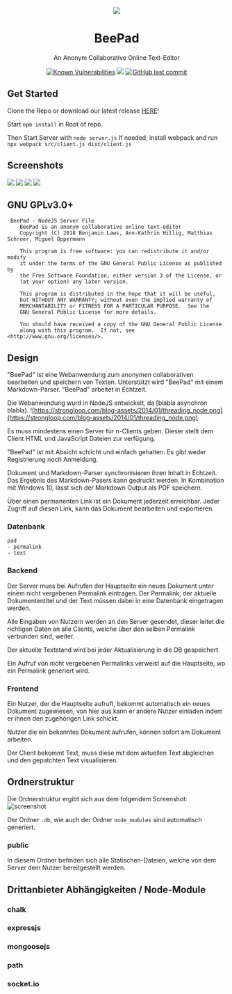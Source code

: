<div align="center">
	
![](https://files.catbox.moe/2giu3o.gif)

  <h1>BeePad</h1>
	<p>An Anonym Collaborative Online Text-Editor</p>
	
[![Known Vulnerabilities](https://snyk.io/test/github/yautil/beepad/badge.svg?targetFile=package.json)](https://snyk.io/test/github/yautil/beepad?targetFile=package.json)
[![](https://img.shields.io/github/issues-raw/yautil/beepad.svg)](https://github.com/Yautil/beepad/issues)
[![GitHub last commit](https://img.shields.io/github/last-commit/yautil/beepad.svg)]()

</div>

## Get Started
Clone the Repo or download our latest release [HERE](https://files.catbox.moe/r847kl.png)!

Start ```npm install``` in Root of repo.

Then Start Server with ```node server.js```
If needed, install webpack and run ```npx webpack src/client.js dist/client.js```

## Screenshots
![](https://files.catbox.moe/a8s25l.png)
![](https://files.catbox.moe/xdus4o.gif)
![](https://files.catbox.moe/lv39ew.png)
![](https://files.catbox.moe/1oxkm7.png)

## GNU GPLv3.0+
````
 BeePad - NodeJS Server File
    BeePad is an anonym collaborative online text-editor
    Copyright (C) 2018 Benjamin Laws, Ann-Kathrin Hillig, Matthias Schroer, Miguel Oppermann

    This program is free software: you can redistribute it and/or modify
    it under the terms of the GNU General Public License as published by
    the Free Software Foundation, either version 3 of the License, or
    (at your option) any later version.

    This program is distributed in the hope that it will be useful,
    but WITHOUT ANY WARRANTY; without even the implied warranty of
    MERCHANTABILITY or FITNESS FOR A PARTICULAR PURPOSE.  See the
    GNU General Public License for more details.

    You should have received a copy of the GNU General Public License
    along with this program.  If not, see <http://www.gnu.org/licenses/>.
````

## Design
"BeePad" ist eine Webanwendung zum anonymen collaborativen bearbeiten und speichern von Texten.
Unterstützt wird "BeePad" mit einem Markdown-Parser.
"BeePad" arbeitet in Echtzeit.

Die Webanwendung wurd in NodeJS entwickelt, da [blabla asynchron blabla].
![https://strongloop.com/blog-assets/2014/01/threading_node.png](https://strongloop.com/blog-assets/2014/01/threading_node.png)

Es muss mindestens einen Server für n-Clients geben. Dieser stellt dem Client HTML und JavaScript Dateien zur verfügung.

"BeePad" ist mit Absicht schlicht und einfach gehalten.
Es gibt weder Registrierung noch Anmeldung.

Dokument und Markdown-Parser synchronisieren ihren Inhalt in Echtzeit. Das Ergebnis des Markdown-Pasers kann gedruckt werden. In Kombination mit Windows 10, lässt sich der Markdown Output als PDF speichern.

Über einen permanenten Link ist ein Dokument jederzeit erreichbar. Jeder Zugriff auf diesen Link, kann das Dokument bearbeiten und exportieren.
<div style="page-break-after:always"></div>

### Datenbank

    pad
    - permalink
    - text

<div style="page-break-after:always"></div>

### Backend
Der Server muss bei Aufrufen der Hauptseite ein neues Dokument unter einem nicht vergebenen Permalink eintragen. Der Permalink, der aktuelle Dokumententitel und der Text müssen dabei in eine Datenbank eingetragen werden.

Alle Eingaben von Nutzern werden an den Server gesendet, dieser leitet die richtigen Daten an alle Clients, welche über den selben Permalink verbunden sind, weiter. 

Der aktuelle Textstand wird bei jeder Aktualisierung in die DB gespeichert.

Ein Aufruf von nicht vergebenen Permalinks verweist auf die Hauptseite, wo ein Permalink generiert wird.

<div style="page-break-after:always"></div>

### Frontend
Ein Nutzer, der die Hauptseite aufruft, bekommt automatisch ein neues Dokument zugewiesen, von hier aus kann er andere Nutzer einladen indem er ihnen den zugehörigen Link schickt.

Nutzer die ein bekanntes Dokument aufrufen, können sofort am Dokument arbeiten.

Der Client bekommt Text, muss diese mit dem aktuellen Text abgleichen und den gepatchten Text visualisieren.

<div style="page-break-after:always"></div>

## Ordnerstruktur
Die Ordnerstruktur ergibt sich aus dem folgendem Screenshot:
![screenshot](https://files.catbox.moe/j2y5jo.png)

Der Ordner ``` .db ```, wie auch der Ordner ``` node_modules ``` sind automatisch generiert.

### public
In diesem Ordner befinden sich alle Statischen-Dateien, welche von dem Server dem Nutzer bereitgestellt werden.

<div style="page-break-after:always"></div>

## Drittanbieter Abhängigkeiten / Node-Module
### chalk
### expressjs
### mongoosejs
### path
### socket.io
